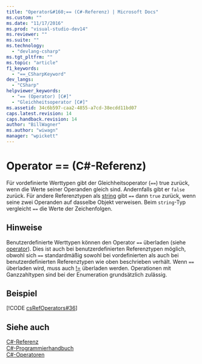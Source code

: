 ```yaml
---
title: "Operator&#160;== (C#-Referenz) | Microsoft Docs"
ms.custom: ""
ms.date: "11/17/2016"
ms.prod: "visual-studio-dev14"
ms.reviewer: ""
ms.suite: ""
ms.technology: 
  - "devlang-csharp"
ms.tgt_pltfrm: ""
ms.topic: "article"
f1_keywords: 
  - "==_CSharpKeyword"
dev_langs: 
  - "CSharp"
helpviewer_keywords: 
  - "== (Operator) [C#]"
  - "Gleichheitsoperator [C#]"
ms.assetid: 34c6b597-caa2-4855-a7cd-38ecdd11bd07
caps.latest.revision: 14
caps.handback.revision: 14
author: "BillWagner"
ms.author: "wiwagn"
manager: "wpickett"
---
```

# Operator&#160;== (C#-Referenz)
Für vordefinierte Werttypen gibt der Gleichheitsoperator \(`==`\) true zurück, wenn die Werte seiner Operanden gleich sind. Andernfalls gibt er `false` zurück.  Für andere Referenztypen als [string](../../../csharp/language-reference/keywords/string.md) gibt `==` dann `true` zurück, wenn seine zwei Operanden auf dasselbe Objekt verweisen.  Beim `string`\-Typ vergleicht `==` die Werte der Zeichenfolgen.  
  
## Hinweise  
 Benutzerdefinierte Werttypen können den Operator `==` überladen \(siehe [operator](../../../csharp/language-reference/keywords/operator.md)\).  Dies ist auch bei benutzerdefinierten Referenztypen möglich, obwohl sich `==` standardmäßig sowohl bei vordefinierten als auch bei benutzerdefinierten Referenztypen wie oben beschrieben verhält.  Wenn `==` überladen wird, muss auch [\!\=](../../../csharp/language-reference/operators/not-equal-operator.md) überladen werden.  Operationen mit Ganzzahltypen sind bei der Enumeration grundsätzlich zulässig.  
  
## Beispiel  
 [!CODE [csRefOperators#36](../CodeSnippet/VS_Snippets_VBCSharp/csrefOperators#36)]  
  
## Siehe auch  
 [C\#\-Referenz](../../../csharp/language-reference/index.md)   
 [C\#\-Programmierhandbuch](../../../csharp/programming-guide/index.md)   
 [C\#\-Operatoren](../../../csharp/language-reference/operators/index.md)